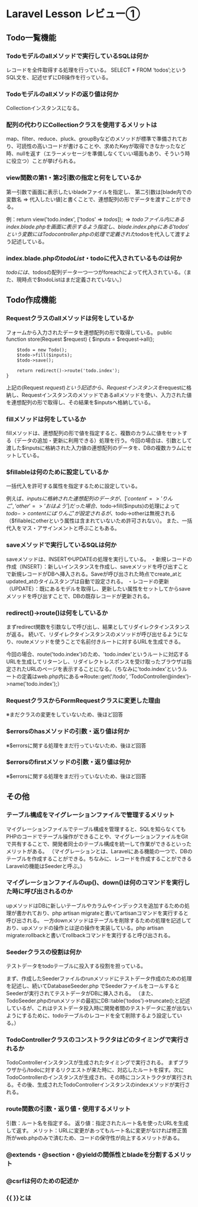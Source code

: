 # Laravel Lesson レビュー①

## Todo一覧機能

### Todoモデルのallメソッドで実行しているSQLは何か
レコードを全件取得する処理を行っている。
SELECT * FROM ‘todos’;というSQL文を、記述せずにDB操作を行っている。

### Todoモデルのallメソッドの返り値は何か
Collectionインスタンスになる。

### 配列の代わりにCollectionクラスを使用するメリットは
map、filter、reduce、pluck、groupByなどのメソッドが標準で準備されており、可読性の高いコードが書けることや、求めたKeyが取得できなかったなど時、nullを返す（エラーメッセージを準備しなくていい場面もあり、そういう時に役立つ）ことが挙げられる。

### view関数の第1・第2引数の指定と何をしているか
第一引数で画面に表示したいbladeファイルを指定し、
第二引数は[blade内での変数名 => 代入したい値]と書くことで、連想配列の形でデータを渡すことができる。

例：return view('todo.index', ['todos' => $todos]);
⇒todoファイル内にあるindex.blade.phpを画面に表示するよう指定し、blade.index.phpにある'todos'という変数にはTodocontroller.phpの処理で定義された$todosを代入して渡すよう記述している。

### index.blade.phpの$todoList・$todoに代入されているものは何か
$todoには、$todosの配列データ一つ一つがforeachによって代入されている。（また、現時点で$todoListはまだ定義されていない。）

## Todo作成機能

### Requestクラスのallメソッドは何をしているか
フォームから入力されたデータを連想配列の形で取得している。
    public function store(Request $request)
    {
        $inputs = $request->all();

        $todo = new Todo();
        $todo->fill($inputs);
        $todo->save();

        return redirect()->route('todo.index');
    }
上記の(Request $request)という記述から、Requestインスタンスを$requestに格納し、Requestインスタンスのメソッドであるallメソッドを使い、入力された値を連想配列の形で取得し、その結果を$inputsへ格納している。

### fillメソッドは何をしているか
fillメソッドは、連想配列の形で値を指定すると、複数のカラムに値をセットする（データの追加・更新に利用できる）処理を行う。今回の場合は、引数として渡した$inputsに格納された入力値の連想配列のデータを、DBの複数カラムにセットしている。

### $fillableは何のために設定しているか
一括代入を許可する属性を指定するために設定している。

例えば、$inputsに格納された連想配列のデータが、
['content' => 'りんご', ‘other’=>’おはよう’]だった場合、$todo->fill($inputs)の処理によって $todo->content には 'りんご' が設定されるが、$todo->otherは無視される（$fillableにotherという属性は含まれていないため許可されない）。
また、一括代入をマス・アサインメントと呼ぶこともある。

### saveメソッドで実行しているSQLは何か
saveメソッドは、INSERTやUPDATEの処理を実行している。
・新規レコードの作成（INSERT）：新しいインスタンスを作成し、saveメソッドを呼び出すことで新規レコードがDBへ挿入される。Saveが呼び出された時点でcreate_atとupdated_atのタイムスタンプは自動で設定される。
・レコードの更新（UPDATE）：既にあるモデルを取得し、更新したい属性をセットしてからsaveメソッドを呼び出すことで、DBの既存レコードが更新される。

### redirect()->route()は何をしているか
まずredirect関数を引数なしで呼び出し、結果としてリダイレクタインスタンスが返る。
続いて、リダイレクタインスタンスのメソッドが呼び出せるようになり、routeメソッドを使うことで名前付きルートに対するURLを生成できる。

今回の場合、route('todo.index')のため、'todo.index'というルートに対応するURLを生成してリターンし、リダイレクトレスポンスを受け取ったブラウザは指定されたURLのページを表示することになる。（ちなみに'todo.index'というルートの定義はweb.php内にある⇒Route::get('/todo', 'TodoController@index')->name('todo.index');）

### RequestクラスからFormRequestクラスに変更した理由
※まだクラスの変更をしていないため、後ほど回答

### $errorsのhasメソッドの引数・返り値は何か
※$errorsに関する処理をまだ行っていないため、後ほど回答

### $errorsのfirstメソッドの引数・返り値は何か
※$errorsに関する処理をまだ行っていないため、後ほど回答

## その他

### テーブル構成をマイグレーションファイルで管理するメリット
マイグレーションファイルでテーブル構成を管理すると、SQLを知らなくてもPHPのコードでテーブル操作ができることや、マイグレーションファイルをGitで共有することで、開発者同士のテーブル構成を統一して作業ができるといったメリットがある。
（マイグレーションとは、Laravelにある機能の一つで、DBのテーブルを作成することができる。ちなみに、レコードを作成することができるLaravelの機能はSeederと呼ぶ。）

### マイグレーションファイルのup()、down()は何のコマンドを実行した時に呼び出されるのか
upメソッドはDBに新しいテーブルやカラムやインデックスを追加するための処理が書かれており、php artisan migrateと書いてartisanコマンドを実行すると呼び出される。
一方downメソッドはテーブルを削除するための処理を記述しており、upメソッドの操作とは逆の操作を実装している。php artisan migrate:rollbackと書いてrollbackコマンドを実行すると呼び出される。

### Seederクラスの役割は何か
テストデータをtodoテーブルに投入する役割を担っている。

まず、作成したSeederファイルのrunメソッドにテストデータ作成のための処理を記述し、続いてDatabaseSeeder.php でSeederファイルをコールするとSeederが実行されてテストデータがDBに挿入される。
（また、TodoSeeder.phpのrunメソッドの最初にDB::table('todos')->truncate();と記述しているが、これはテストデータ投入時に開発者間のテストデータに差が出ないようにするために、todoテーブルのレコードを全て削除するよう設定している。）

### TodoControllerクラスのコンストラクタはどのタイミングで実行されるか
TodoControllerインスタンスが生成されたタイミングで実行される。
まずブラウザから/todoに対するリクエストが来た時に、対応したルートを探す。次にTodoControllerのインスタンスが生成され、その時にコンストラクタが実行される。その後、生成されたTodoControllerインスタンスのindexメソッドが実行される。

### route関数の引数・返り値・使用するメリット
引数：ルート名を指定する。
返り値：指定されたルート名を使ったURLを生成して返す。
メリット：URLに変更があってもルート名に変更がなければ修正箇所がweb.phpのみで済むため、コードの保守性が向上するメリットがある。

### @extends・@section・@yieldの関係性とbladeを分割するメリット

### @csrfは何のための記述か

### {{ }}とは
